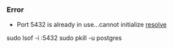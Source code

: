 ### Error

- Port 5432 is already in use...cannot initialize
[resolve](https://github.com/dwyl/learn-postgresql/issues/60)

sudo lsof -i :5432
sudo pkill -u postgres
